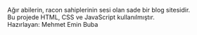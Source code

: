 Ağır abilerin, racon sahiplerinin sesi olan sade bir blog sitesidir.  
Bu projede HTML, CSS ve JavaScript kullanılmıştır.  
Hazırlayan: Mehmet Emin Buba
